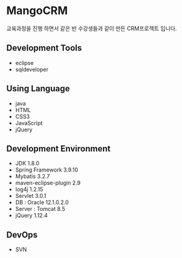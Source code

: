 # MangoCRM
교육과정을 진행 하면서 같은 반 수강생들과 같이 만든 CRM프로젝트 입니다.
## Development Tools
* eclipse
* sqldeveloper
## Using Language
* java
* HTML
* CSS3
* JavaScript
* jQuery
## Development Environment
* JDK 1.8.0
* Spring Framework 3.9.10
* Mybatis 3.2.7
* maven-eclipse-plugin 2.9
* log4j 1.2.15
* Servlet 3.0.1
* DB : Oracle 12.1.0.2.0
* Server : Tomcat 8.5
* jQuery 1.12.4
## DevOps
* SVN
